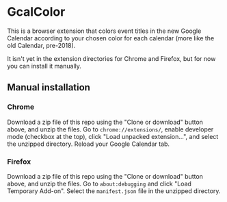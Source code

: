 # GcalColor

This is a browser extension that colors event titles in the new Google Calendar according to your chosen color for each calendar (more like the old Calendar, pre-2018).

It isn't yet in the extension directories for Chrome and Firefox, but for now you can install it manually.

## Manual installation

### Chrome

Download a zip file of this repo using the "Clone or download" button above, and unzip the files. Go to `chrome://extensions/`, enable developer mode (checkbox at the top), click "Load unpacked extension...", and select the unzipped directory. Reload your Google Calendar tab.

### Firefox

Download a zip file of this repo using the "Clone or download" button above, and unzip the files. Go to `about:debugging` and click "Load Temporary Add-on". Select the `manifest.json` file in the unzipped directory.
